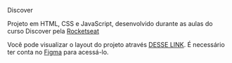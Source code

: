 Discover

Projeto em HTML, CSS e JavaScript, desenvolvido durante as aulas do curso Discover pela [Rocketseat](https://app.rocketseat.com.br/)

Você pode visualizar o layout do projeto através [DESSE LINK](https://www.figma.com/community/file/1187422022288947321). É necessário ter conta no [Figma](https://figma.com) para acessá-lo.